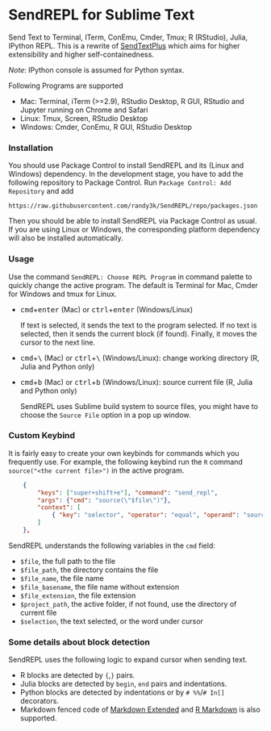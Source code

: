 # SendREPL for Sublime Text

Send Text to Terminal, ITerm, ConEmu, Cmder, Tmux; R (RStudio), Julia, IPython REPL.
This is a rewrite of [SendTextPlus](https://github.com/randy3k/SendTextPlus) which aims for higher extensibility and higher self-containedness.

*Note*: IPython console is assumed for Python syntax.

Following Programs are supported

- Mac: Terminal, iTerm (>=2.9), RStudio Desktop, R GUI, RStudio and Jupyter running on Chrome and Safari
- Linux: Tmux, Screen, RStudio Desktop
- Windows: Cmder, ConEmu, R GUI, RStudio Desktop


### Installation

You should use Package Control to install SendREPL and its (Linux and Windows) dependency.
In the development stage, you have to add the following repository to Package Control.
Run `Package Control: Add Repository` and add

```
https://raw.githubusercontent.com/randy3k/SendREPL/repo/packages.json
```

Then you should be able to install SendREPL via Package Control as usual. If you are using Linux or Windows, the corresponding platform dependency will also be installed automatically.

### Usage

Use the command `SendREPL: Choose REPL Program` in command palette to quickly change the active program. The default is Terminal for Mac, Cmder for Windows and tmux for Linux. 

- <kbd>cmd</kbd>+<kbd>enter</kbd> (Mac) or <kbd>ctrl</kbd>+<kbd>enter</kbd> (Windows/Linux)

    If text is selected, it sends the text to the program selected. If no text is selected, then it sends the current block (if found). Finally, it moves the cursor to the next line.


- <kbd>cmd</kbd>+<kbd>\\</kbd> (Mac) or <kbd>ctrl</kbd>+<kbd>\\</kbd> (Windows/Linux): change working directory (R, Julia and Python only)


- <kbd>cmd</kbd>+<kbd>b</kbd> (Mac) or <kbd>ctrl</kbd>+<kbd>b</kbd> (Windows/Linux): source current file (R, Julia and Python only)

    SendREPL uses Sublime build system to source files, you might have to choose the `Source File` option in a pop up window.


### Custom Keybind

It is fairly easy to create your own keybinds for commands which you frequently use. For example, the following keybind run the `R` command `source("<the current file>")` in the active program.

```json
    {
        "keys": ["super+shift+e"], "command": "send_repl",
        "args": {"cmd": "source(\"$file\")"},
        "context": [
            { "key": "selector", "operator": "equal", "operand": "source.r" }
        ]
    },
```

SendREPL understands the following variables in the `cmd` field: 

- `$file`, the full path to the file
- `$file_path`, the directory contains the file
- `$file_name`, the file name
- `$file_basename`, the file name without extension
- `$file_extension`, the file extension
- `$project_path`, the active folder, if not found, use the directory of current file
- `$selection`, the text selected, or the word under cursor


### Some details about block detection

SendREPL uses the following logic to expand cursor when sending text.

- R blocks are detected by `{`,`}` pairs. 
- Julia blocks are detected by `begin`, `end` pairs and indentations. 
- Python blocks are detected by indentations or by `# %%`/`# In[]` decorators.
- Markdown fenced code of [Markdown Extended](https://github.com/jonschlinkert/sublime-markdown-extended) and [R Markdown](https://github.com/randy3k/R-Box) is also supported.
